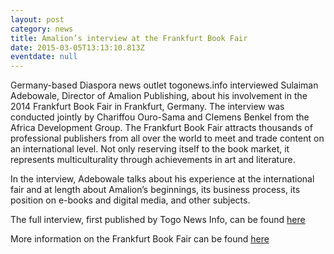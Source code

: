 ```yaml
---
layout: post
category: news
title: Amalion’s interview at the Frankfurt Book Fair
date: 2015-03-05T13:13:10.813Z
eventdate: null
---
```

Germany-based Diaspora news outlet togonews.info interviewed Sulaiman Adebowale, Director of Amalion Publishing, about his involvement in the 2014 Frankfurt Book Fair in Frankfurt, Germany. The interview was conducted jointly by Chariffou Ouro-Sama and Clemens Benkel from the Africa Development Group. The Frankfurt Book Fair attracts thousands of professional publishers from all over the world to meet and trade content on an international level. Not only reserving itself to the book market, it represents multiculturality through achievements in art and literature. 

In the interview, Adebowale talks about his experience at the international fair and at length about Amalion’s beginnings, its business process, its position on e-books and digital media, and other subjects.

The full interview, first published by Togo News Info, can be found [here](http://news.alome.com/h/41893.html "Lome.com")

More information on the Frankfurt Book Fair can be found [here](http://www.book-fair.com/en/ "Frankfurt Book Fair")
